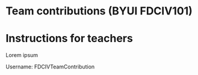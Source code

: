 # Team contributions (BYUI FDCIV101)

# Instructions for teachers
Lorem ipsum

Username: FDCIVTeamContribution
